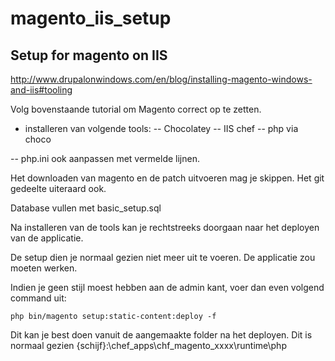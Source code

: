 # magento_iis_setup
## Setup for magento on IIS

http://www.drupalonwindows.com/en/blog/installing-magento-windows-and-iis#tooling

Volg bovenstaande tutorial om Magento correct op te zetten.
- installeren van volgende tools:
-- Chocolatey
-- IIS chef
-- php via choco

-- php.ini ook aanpassen met vermelde lijnen.

Het downloaden van magento en de patch uitvoeren mag je skippen. Het git gedeelte uiteraard ook.

Database vullen met basic_setup.sql

Na installeren van de tools kan je rechtstreeks doorgaan naar het deployen van de applicatie.

De setup dien je normaal gezien niet meer uit te voeren. De applicatie zou moeten werken. 

Indien je geen stijl moest hebben aan de admin kant, voer dan even volgend command uit:

`php bin/magento setup:static-content:deploy -f`

Dit kan je best doen vanuit de aangemaakte folder na het deployen. 
Dit is normaal gezien {schijf}:\chef\_apps\chf_magento_xxxx\runtime\php


